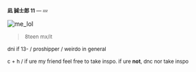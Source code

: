<sup>**凪 誠士郎 11** — 💤</sub>

![me_lol](https://cdn.discordapp.com/attachments/770378556769042484/1205242373404237824/658abcd42dfb34769a3ed13a685280f7.jpg?ex=65d7a86e&is=65c5336e&hm=1127ae0b0bfe9c0d9071fa65a631a21915a7ef13b2b15ffd365be359519c30fc&)

> <sup> 8teen mx/it </sub>

<sup> dni if 13- / proshipper / weirdo in general </sub>

<sup> c + h / if ure my friend feel free to take inspo. if ure **not**, dnc nor take inspo </sub>
